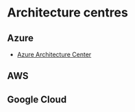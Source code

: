 # Architecture centres

## Azure

- [Azure Architecture Center](https://learn.microsoft.com/en-us/azure/architecture/)

## AWS

## Google Cloud
